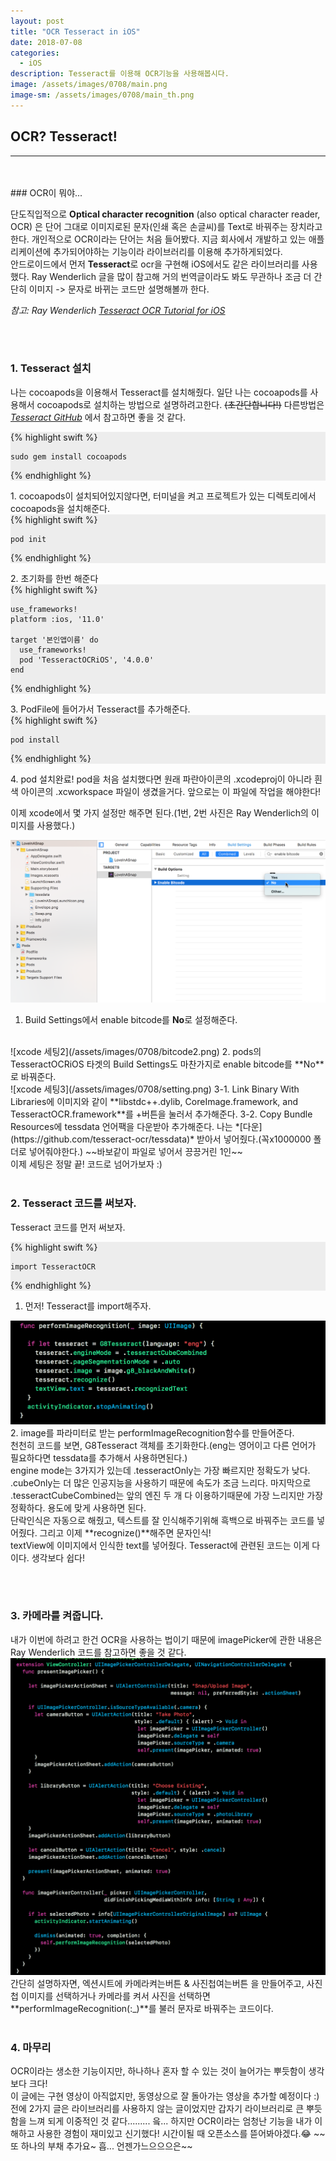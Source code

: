 ```yaml
---
layout: post
title: "OCR Tesseract in iOS"
date: 2018-07-08
categories:
  - iOS
description: Tesseract를 이용해 OCR기능을 사용해봅시다. 
image: /assets/images/0708/main.png
image-sm: /assets/images/0708/main_th.png
---
```



## OCR? Tesseract!
---


<br/>
<br/>
### OCR이 뭐야...

단도직입적으로 **Optical character recognition** (also optical character reader, OCR) 은 단어 그대로 이미지로된 문자(인쇄 혹은 손글씨)를 Text로 바꿔주는 장치라고 한다. 개인적으로 OCR이라는 단어는 처음 들어봤다. 지금 회사에서 개발하고 있는 애플리케이션에 추가되어야하는 기능이라 라이브러리를 이용해 추가하게되었다.  
안드로이드에서 먼저 **Tesseract**로 ocr을 구현해 iOS에서도 같은 라이브러리를 사용했다. Ray Wenderlich 글을 많이 참고해 거의 번역글이라도 봐도 무관하나 조금 더 간단히 이미지 -> 문자로 바뀌는 코드만 설명해볼까 한다.  
  
*참고: Ray Wenderlich [Tesseract OCR Tutorial for iOS](https://www.raywenderlich.com/163445/tesseract-ocr-tutorial-ios)* 

  
<br />
<br />


### 1. Tesseract 설치      
  

나는 cocoapods을 이용해서 Tesseract를 설치해줬다. 일단 나는 cocoapods를 사용해서 cocoapods로 설치하는 방법으로 설명하려고한다. ~~(초간단합니다!)~~ 다른방법은 *[Tesseract GitHub](https://github.com/gali8/Tesseract-OCR-iOS)* 에서 참고하면 좋을 것 같다.  

<div style="background-color: #EDEDED">
{% highlight swift %}  

    sudo gem install cocoapods
            
{% endhighlight %}
</div>  
1. cocoapods이 설치되어있지않다면, 터미널을 켜고 프로젝트가 있는 디렉토리에서 cocoapods을 설치해준다.  

<div style="background-color: #EDEDED">
{% highlight swift %}  

    pod init
            
{% endhighlight %}
</div>  
2. 초기화를 한번 해준다  

<div style="background-color: #EDEDED">
{% highlight swift %}  

    use_frameworks!
    platform :ios, '11.0'
    
    target '본인앱이름' do
      use_frameworks!
      pod 'TesseractOCRiOS', '4.0.0'
    end
            
{% endhighlight %}
</div>  
3. PodFile에 들어가서 Tesseract를 추가해준다.  

<div style="background-color: #EDEDED">
{% highlight swift %}  

    pod install
            
{% endhighlight %}
</div>  
4. pod 설치완료! pod을 처음 설치했다면 원래 파란아이콘의 .xcodeproj이 아니라 흰색 아이콘의 .xcworkspace 파일이 생겼을거다. 앞으로는 이 파일에 작업을 해야한다!  

이제 xcode에서 몇 가지 설정만 해주면 된다.(1번, 2번 사진은 Ray Wenderlich의 이미지를 사용했다.)  

![xcode 세팅1](/assets/images/0708/bitcode1.png)
1. Build Settings에서 enable bitcode를 **No**로 설정해준다.  
<br />
![xcode 세팅2](/assets/images/0708/bitcode2.png)
2. pods의 TesseractOCRiOS 타겟의 Build Settings도 마찬가지로 enable bitcode를 **No**로 바꿔준다.  
<br />
![xcode 세팅3](/assets/images/0708/setting.png)
3-1. Link Binary With Libraries에 이미지와 같이 **libstdc++.dylib, CoreImage.framework, and TesseractOCR.framework**를 +버튼을 눌러서 추가해준다.
3-2. Copy Bundle Resources에 tessdata 언어팩을 다운받아 추가해준다. 나는 *[다운](https://github.com/tesseract-ocr/tessdata)* 받아서 넣어줬다.(꼭x1000000 폴더로 넣어줘야한다.) ~~바보같이 파일로 넣어서 끙끙거린 1인~~  
<br />
이제 세팅은 정말 끝! 코드로 넘어가보자 :)

  
<br />
<br />
  
  
### 2. Tesseract 코드를 써보자.  
  
Tesseract 코드를 먼저 써보자.  

<div style="background-color: #EDEDED">
{% highlight swift %}  

    import TesseractOCR
            
{% endhighlight %}
</div>  
    
1. 먼저! Tesseract를 import해주자.  

![xcode 세팅2](/assets/images/0708/reco.png)
2. image를 파라미터로 받는 performImageRecognition함수를 만들어준다.  
천천히 코드를 보면, G8Tesseract 객체를 초기화한다.(eng는 영어이고 다른 언어가 필요하다면 tessdata를 추가해서 사용하면된다.)  
engine mode는 3가지가 있는데 .tesseractOnly는 가장 빠르지만 정확도가 낮다. .cubeOnly는 더 많은 인공지능을 사용하기 때문에 속도가 조금 느리다. 마지막으로 .tesseractCubeCombined는 앞의 엔진 두 개 다 이용하기때문에 가장 느리지만 가장 정확하다. 용도에 맞게 사용하면 된다.  
단락인식은 자동으로 해줬고, 텍스트를 잘 인식해주기위해 흑백으로 바꿔주는 코드를 넣어줬다. 그리고 이제 **recognize()**해주면 문자인식!  
textView에 이미지에서 인식한 text를 넣어줬다. Tesseract에 관련된 코드는 이게 다이다. 생각보다 쉽다!


<br />
<br />

### 3. 카메라를 켜줍니다.  
  
내가 이번에 하려고 한건 OCR을 사용하는 법이기 때문에 imagePicker에 관한 내용은 Ray Wenderlich 코드를 참고하면 좋을 것 같다.  
![xcode 세팅2](/assets/images/0708/imagepicker.png)
간단히 설명하자면, 엑션시트에 카메라켜는버튼 & 사진첩여는버튼 을 만들어주고, 사진첩 이미지를 선택하거나 카메라를 켜서 사진을 선택하면 **performImageRecognition(:_)**를 불러 문자로 바꿔주는 코드이다. 
<br />
<br />

### 4. 마무리  

OCR이라는 생소한 기능이지만, 하나하나 혼자 할 수 있는 것이 늘어가는 뿌듯함이 생각보다 크다!  
이 글에는 구현 영상이 아직없지만, 동영상으로 잘 돌아가는 영상을 추가할 예정이다 :) 
전에 2가지 글은 라이브러리를 사용하지 않는 글이었지만 갑자기 라이브러리로 큰 뿌듯함을 느껴 되게 이중적인 것 같다......... 읔... 하지만 OCR이라는 엄청난 기능을 내가 이해하고 사용한 경험이 재미있고 신기했다! 시간이될 때 오픈소스를 뜯어봐야겠다.😂 ~~또 하나의 부채 추가요~ 흡... 언젠가느으으으은~~ 


  
<br />
<br />


<br />


